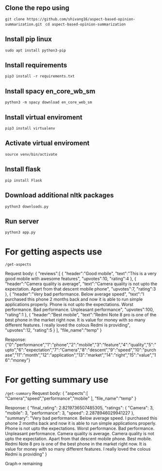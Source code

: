 ## Clone the repo using
```git clone https://github.com/shivang16/aspect-based-opinion-summarization.git```
``` cd aspect-based-opinion-summarization```

## Install pip linux
```sudo apt install python3-pip```
## Install requirements
```pip3 install -r requirements.txt```

## Install spacy en_core_wb_sm
```python3 -m spacy download en_core_web_sm```


## Install virtual enviroment
```pip3 install virtualenv```
## Activate virtual enviroment
```source venv/bin/activate```

## Install flask
```pip install Flask```

## Download additional nltk packages
```python3 downloads.py```

## Run server
```python3 app.py```


# For getting aspects use

```/get-aspects```

Request
body: 
    {
	"reviews":[
		{
			"header":"Good mobile",
			"text":"This is a very good mobile with awesome features",
			"upvotes":10,
			"rating":4
		},
		{
			"header":"Camera quality is average",
			"text":"Camera quality is not upto the expectation. Apart from that descent mobile phone",
			"upvotes":7,
			"rating":3
		},
		{
			"header":"Very bad performance. Below average speed",
			"text":"I purchased this phone 2 months back and now it is able to run simple applications properly. Phone is not upto the expectations. Worst performance. Bad performance. Unpleasant performance",
			"upvotes":100,
			"rating":1
		},
		{
			"header":"Best mobile",
			"text":"Redmi Note 8 pro is one of the best phone in the market right now. It is value for money with so many different features. I really loved the colous Redmi is providing",
			"upvotes":12,
			"rating":5
		}
	],
	"file_name":"temp"
}

Response:
{"0":"performance","1":"phone","2":"mobile","3":"feature","4":"quality","5":"upto","6":"expectation","7":"Camera","8":"descent","9":"speed","10":"purchase","11":"month","12":"application","13":"market","14":"right","15":"value","16":"money"}


# For getting summary use

```/get-summary```
Request
body: 
    {
	"aspects":[
		"Camera","speed","performance","mobile"
	],
	"file_name":"temp"
    }

Response:
{
    "final_rating": 2.8219736507485305,
    "ratings": {
        "Camera": 3,
        "mobile": 3,
        "performance": 3,
        "speed": 2.2878946029941227
    },
    "summary": "Very bad performance. Below average speed. I purchased this phone 2 months back and now it is able to run simple applications properly. Phone is not upto the expectations. Worst performance. Bad performance. Unpleasant performance. Camera quality is average. Camera quality is not upto the expectation. Apart from that descent mobile phone. Best mobile. Redmi Note 8 pro is one of the best phone in the market right now. It is value for money with so many different features. I really loved the colous Redmi is providing"
}

Graph-> remaining


